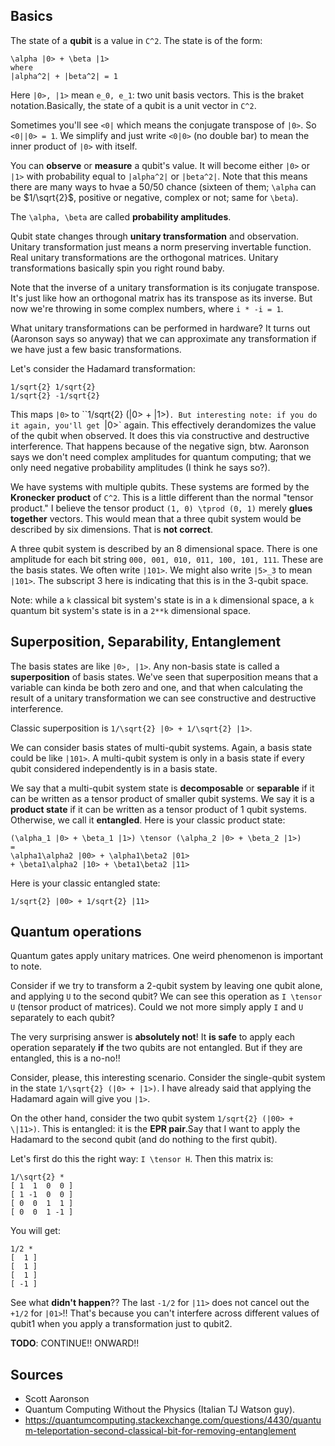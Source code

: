 ## Basics

The state of a **qubit** is a value in `C^2`. The state is of the form:

    \alpha |0> + \beta |1>
    where
    |alpha^2| + |beta^2| = 1

Here `|0>, |1>` mean `e_0, e_1`: two unit basis vectors. This is the
braket notation.Basically, the state of a qubit is a unit vector in
`C^2`.

Sometimes you'll see `<0|` which means the conjugate transpose of
`|0>`. So `<0||0> = 1`. We simplify and just write `<0|0>` (no double
bar) to mean the inner product of `|0>` with itself.

You can **observe** or **measure** a qubit's value. It will become
either `|0>` or `|1>` with probability equal to `|alpha^2|` or
`|beta^2|`. Note that this means there are many ways to hvae a 50/50
chance (sixteen of them; `\alpha` can be $1/\sqrt{2}$, positive or
negative, complex or not; same for `\beta`).

The `\alpha, \beta` are called **probability amplitudes**.

Qubit state changes through **unitary transformation** and
observation. Unitary transformation just means a norm preserving
invertable function. Real unitary transformations are the orthogonal
matrices. Unitary transformations basically spin you right round baby.

Note that the inverse of a unitary transformation is its conjugate
transpose. It's just like how an orthogonal matrix has its transpose
as its inverse. But now we're throwing in some complex numbers, where
`i * -i = 1`.

What unitary transformations can be performed in hardware? It turns
out (Aaronson says so anyway) that we can approximate any
transformation if we have just a few basic transformations.

Let's consider the Hadamard transformation:

    1/sqrt{2} 1/sqrt{2}
    1/sqrt{2} -1/sqrt{2}

This maps `|0>` to ``1/sqrt{2} (|0> + |1>)`. But interesting note: if
you do it again, you'll get `|0>` again. This effectively derandomizes
the value of the qubit when observed. It does this via constructive
and destructive interference. That happens because of the negative
sign, btw. Aaronson says we don't need complex amplitudes for quantum
computing; that we only need negative probability amplitudes (I think
he says so?).

We have systems with multiple qubits. These systems are formed by the
**Kronecker product** of `C^2`. This is a little different than the
normal "tensor product." I believe the tensor product `(1, 0) \tprod
(0, 1)` merely **glues together** vectors. This would mean that a
three qubit system would be described by six dimensions. That is **not
correct**.

A three qubit system is described by an 8 dimensional space. There is
one amplitude for each bit string `000, 001, 010, 011, 100, 101,
111`. These are the basis states. We often write `|101>`. We might
also write `|5>_3` to mean `|101>`. The subscript 3 here is indicating
that this is in the 3-qubit space.

Note: while a `k` classical bit system's state is in a `k` dimensional
space, a `k` quantum bit system's state is in a `2**k` dimensional
space.

## Superposition, Separability, Entanglement

The basis states are like `|0>, |1>`. Any non-basis state is called a
**superposition** of basis states. We've seen that superposition means
that a variable can kinda be both zero and one, and that when
calculating the result of a unitary transformation we can see
constructive and destructive interference.

Classic superposition is `1/\sqrt{2} |0> + 1/\sqrt{2} |1>`.

We can consider basis states of multi-qubit systems. Again, a basis
state could be like `|101>`. A multi-qubit system is only in a basis
state if every qubit considered independently is in a basis state.

We say that a multi-qubit system state is **decomposable** or
**separable** if it can be written as a tensor product of smaller
qubit systems. We say it is a **product state** if it can be written
as a tensor product of 1 qubit systems. Otherwise, we call it
**entangled**. Here is your classic product state:

    (\alpha_1 |0> + \beta_1 |1>) \tensor (\alpha_2 |0> + \beta_2 |1>)
    =
    \alpha1\alpha2 |00> + \alpha1\beta2 |01>
    + \beta1\alpha2 |10> + \beta1\beta2 |11>

Here is your classic entangled state:

    1/sqrt{2} |00> + 1/sqrt{2} |11>

## Quantum operations

Quantum gates apply unitary matrices. One weird phenomenon is
important to note.

Consider if we try to transform a 2-qubit system by leaving one qubit
alone, and applying `U` to the second qubit? We can see this operation
as `I \tensor U` (tensor product of matrices). Could we not more
simply apply `I` and `U` separately to each qubit?

The very surprising answer is **absolutely not**! It **is safe** to
apply each operation separately **if** the two qubits are not
entangled. But if they are entangled, this is a no-no!!

Consider, please, this interesting scenario. Consider the single-qubit
system in the state `1/\sqrt{2} (|0> + |1>)`. I have already said that
applying the Hadamard again will give you `|1>`.

On the other hand, consider the two qubit system `1/sqrt{2} (|00> +
\|11>)`. This is entangled: it is the **EPR pair**.Say that I want to
apply the Hadamard to the second qubit (and do nothing to the first
qubit).

Let's first do this the right way: `I \tensor H`. Then this matrix is:

    1/\sqrt{2} *
    [ 1  1  0  0 ]
    [ 1 -1  0  0 ]
    [ 0  0  1  1 ]
    [ 0  0  1 -1 ]

You will get:

    1/2 *
    [  1 ]
    [  1 ]
    [  1 ]
    [ -1 ]

See what **didn't happen**?? The last `-1/2` for `|11>` does not
cancel out the `+1/2` for `|01>`!! That's because you can't interfere
across different values of qubit1 when you apply a transformation just
to qubit2.

**TODO**: CONTINUE!! ONWARD!!

## Sources

* Scott Aaronson
* Quantum Computing Without the Physics (Italian TJ Watson guy).
* https://quantumcomputing.stackexchange.com/questions/4430/quantum-teleportation-second-classical-bit-for-removing-entanglement

